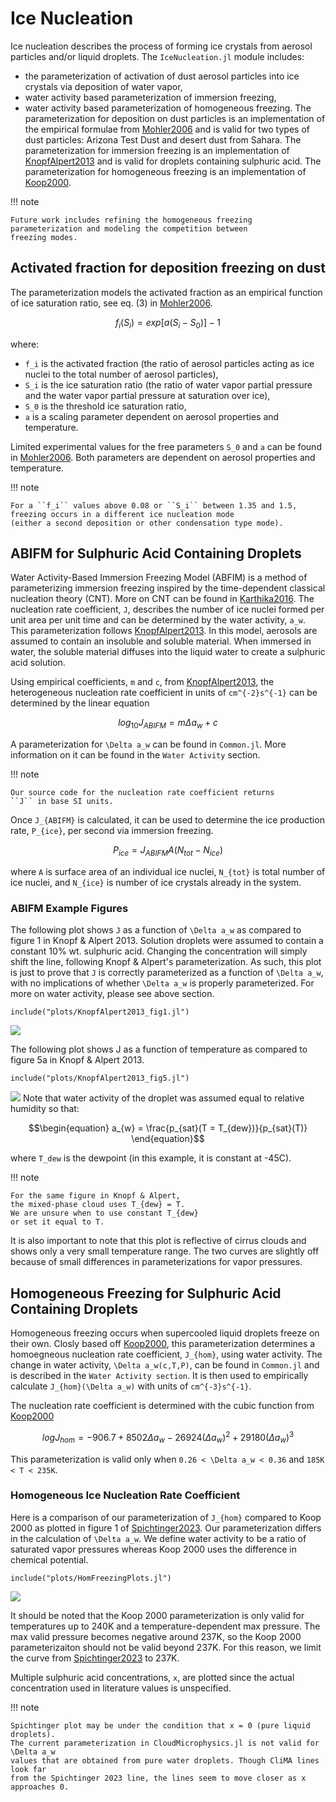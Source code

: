 # Ice Nucleation

Ice nucleation describes the process of forming ice crystals
  from aerosol particles and/or liquid droplets.
The `IceNucleation.jl` module includes:
  - the parameterization of activation of dust aerosol particles into ice crystals
    via deposition of water vapor,
  - water activity based parameterization of immersion freezing,
  - water activity based parameterization of homogeneous freezing.
The parameterization for deposition on dust particles is an implementation of
  the empirical formulae from [Mohler2006](@cite)
  and is valid for two types of dust particles:
  Arizona Test Dust and desert dust from Sahara.
  The parameterization for immersion freezing is an implementation of [KnopfAlpert2013](@cite)
  and is valid for droplets containing sulphuric acid.
  The parameterization for homogeneous freezing is an implementation of [Koop2000](@cite).

!!! note

    Future work includes refining the homogeneous freezing
    parameterization and modeling the competition between
    freezing modes.

## Activated fraction for deposition freezing on dust
The parameterization models the activated fraction
  as an empirical function of ice saturation ratio,
  see eq. (3) in [Mohler2006](@cite).
```math
\begin{equation}
f_i(S_i) = exp[a(S_i - S_0)] - 1
\end{equation}
```
where:
  - ``f_i`` is the activated fraction
      (the ratio of aerosol particles acting as ice nuclei to the total number of aerosol particles),
  - ``S_i`` is the ice saturation ratio
      (the ratio of water vapor partial pressure and the water vapor partial pressure at saturation over ice),
  - ``S_0`` is the threshold ice saturation ratio,
  - ``a`` is a scaling parameter dependent on aerosol properties and temperature.

Limited experimental values for the free parameters ``S_0`` and ``a`` can be found in [Mohler2006](@cite).
Both parameters are dependent on aerosol properties and temperature.

!!! note

    For a ``f_i`` values above 0.08 or ``S_i`` between 1.35 and 1.5,
    freezing occurs in a different ice nucleation mode
    (either a second deposition or other condensation type mode).

## ABIFM for Sulphuric Acid Containing Droplets
Water Activity-Based Immersion Freezing Model (ABFIM)
  is a method of parameterizing immersion freezing inspired by the time-dependent
  classical nucleation theory (CNT). More on CNT can be found in [Karthika2016](@cite).
  The nucleation rate coefficient, ``J``, describes the number of ice nuclei formed per unit area
  per unit time and can be determined by the water activity, ``a_w``. This parameterization follows
  [KnopfAlpert2013](@cite). In this model, aerosols are assumed to contain an insoluble and
  soluble material. When immersed in water, the soluble material diffuses into the liquid water
  to create a sulphuric acid solution.

Using empirical coefficients, ``m`` and ``c``, from [KnopfAlpert2013](@cite),
  the heterogeneous nucleation rate coefficient in units of ``cm^{-2}s^{-1}``
  can be determined by the linear equation
```math
\begin{equation}
  log_{10}J_{ABIFM} = m \Delta a_w + c
\end{equation}
```
A parameterization for ``\Delta a_w`` can be found in `Common.jl`. More information on
  it can be found in the `Water Activity` section.

!!! note

    Our source code for the nucleation rate coefficient returns
    ``J`` in base SI units.

Once ``J_{ABIFM}`` is calculated, it can be used to determine the ice production rate, ``P_{ice}``,
per second via immersion freezing.
```math
\begin{equation}
  P_{ice} = J_{ABIFM}A(N_{tot} - N_{ice})
\end{equation}
```
where ``A`` is surface area of an individual ice nuclei, ``N_{tot}`` is total number
  of ice nuclei, and ``N_{ice}`` is number of ice crystals already in the system.

### ABIFM Example Figures
The following plot shows ``J`` as a function of ``\Delta a_w`` as compared to
  figure 1 in Knopf & Alpert 2013. Solution droplets were assumed to contain
  a constant 10% wt. sulphuric acid. Changing the concentration will simply
  shift the line, following Knopf & Alpert's parameterization. As such, this
  plot is just to prove that ``J`` is correctly parameterized as a function
  of ``\Delta a_w``, with no implications of whether ``\Delta a_w`` is properly
  parameterized. For more on water activity, please see above section.
```@example
include("plots/KnopfAlpert2013_fig1.jl")
```
![](Knopf_Alpert_fig_1.svg)

The following plot shows J as a function of temperature as compared to figure 5a in Knopf & Alpert 2013.

```@example
include("plots/KnopfAlpert2013_fig5.jl")
```
![](KnopfAlpert2013_fig5.svg)
Note that water activity of the droplet was assumed equal to relative humidity so that:
```math
\begin{equation}
  a_{w} = \frac{p_{sat}(T = T_{dew})}{p_{sat}(T)}
\end{equation}
```
where `T_dew` is the dewpoint (in this example, it is constant at -45C).

!!! note

    For the same figure in Knopf & Alpert,
    the mixed-phase cloud uses T_{dew} = T.
    We are unsure when to use constant T_{dew}
    or set it equal to T.

It is also important to note that this plot is reflective of cirrus clouds
  and shows only a very small temperature range. The two curves are slightly
  off because of small differences in parameterizations for vapor pressures.

## Homogeneous Freezing for Sulphuric Acid Containing Droplets
Homogeneous freezing occurs when supercooled liquid droplets freeze on their own.
  Closly based off [Koop2000](@cite), this parameterization determines a homoegneous nucleation
  rate coefficient, ``J_{hom}``, using water activity. The change in water activity,
  ``\Delta a_w(c,T,P)``, can be found in `Common.jl` and is described in the
  `Water Activity section`. It is then used to empirically calculate ``J_{hom}(\Delta a_w)``
  with units of ``cm^{-3}s^{-1}``.

The nucleation rate coefficient is determined with the cubic function from [Koop2000](@cite)
```math
\begin{equation}
  logJ_{hom} = -906.7 + 8502 \Delta a_w - 26924(\Delta a_w)^2 + 29180(\Delta a_w)^3
\end{equation}
```
This parameterization is valid only when ``0.26 < \Delta a_w < 0.36`` and ``185K < T < 235K``.

### Homogeneous Ice Nucleation Rate Coefficient
Here is a comparison of our parameterization of ``J_{hom}`` compared to Koop 2000 as
  plotted in figure 1 of [Spichtinger2023](@cite). Our parameterization differs in the calculation
  of ``\Delta a_w``. We define water activity to be a ratio of saturated vapor pressures whereas
  Koop 2000 uses the difference in chemical potential.

```@example
include("plots/HomFreezingPlots.jl")
```
![](HomFreezingPlots.svg)

It should be noted that the Koop 2000
  parameterization is only valid for temperatures up to 240K and a temperature-dependent max
  pressure. The max valid pressure becomes negative around 237K, so the Koop 2000 parameterizaiton
  should not be valid beyond 237K. For this reason, we limit the curve from [Spichtinger2023](@cite)
  to 237K.

Multiple sulphuric acid concentrations, ``x``,
  are plotted since the actual concentration used in literature values is unspecified.

!!! note

    Spichtinger plot may be under the condition that x = 0 (pure liquid droplets).
    The current parameterization in CloudMicrophysics.jl is not valid for \Delta a_w
    values that are obtained from pure water droplets. Though CliMA lines look far
    from the Spichtinger 2023 line, the lines seem to move closer as x approaches 0.
